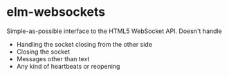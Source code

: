 # elm-websockets

Simple-as-possible interface to the HTML5 WebSocket API. Doesn't handle

- Handling the socket closing from the other side
- Closing the socket
- Messages other than text
- Any kind of heartbeats or reopening
